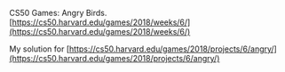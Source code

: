 CS50 Games: Angry Birds.
[https://cs50.harvard.edu/games/2018/weeks/6/](https://cs50.harvard.edu/games/2018/weeks/6/)

My solution for [https://cs50.harvard.edu/games/2018/projects/6/angry/](https://cs50.harvard.edu/games/2018/projects/6/angry/)